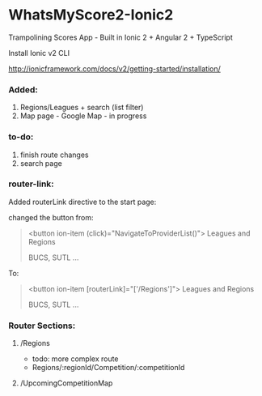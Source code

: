 # WhatsMyScore2-Ionic2
Trampolining Scores App - Built in Ionic 2 + Angular 2 + TypeScript 

Install Ionic v2 CLI

http://ionicframework.com/docs/v2/getting-started/installation/

### Added: 
1. Regions/Leagues + search (list filter)
2. Map page - Google Map - in progress 
 

### to-do: 
1. finish route changes 
2. search page


### router-link: 
Added routerLink directive to the start page: 

changed the button from:
><button ion-item (click)="NavigateToProviderList()">
    <ion-icon name="leaf" item-left></ion-icon>
    Leagues and Regions
    <p>BUCS, SUTL ...</p>
</button>

To:
><button ion-item [routerLink]="['/Regions']">
    <ion-icon name="leaf" item-left></ion-icon>
    Leagues and Regions
    <p>BUCS, SUTL ...</p>
</button>


### Router Sections: 
1. /Regions
    * todo: more complex route 
    * Regions/:regionId/Competition/:competitionId

2. /UpcomingCompetitionMap
